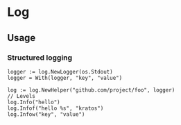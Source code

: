 # Log

## Usage

### Structured logging

```
logger := log.NewLogger(os.Stdout)
logger = With(logger, "key", "value")

log := log.NewHelper("github.com/project/foo", logger)
// Levels
log.Info("hello")
log.Infof("hello %s", "kratos")
log.Infow("key", "value")
```

